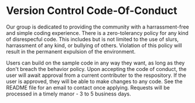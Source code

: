 # Version Control Code-Of-Conduct

Our group is dedicated to providing the community with a harrassment-free and simple coding experience. There is a zero-tolerancy policy for any kind of disrespecful code. This includes but is not limited to the use of slurs, harrassment of any kind, or bullying of others. Violation of this policy will result in the permanent expulsion of the environment. 

Users can build on the sample code in any way they want, as long as they don't breach the behavior policy. Upon accepting the code of conduct, the user will await approval from a current contributer to the respository. If the user is approved, they will be able to make changes to any code. See the README file for an email to contact once applying. Requests will be processed in a timely manor - 3 to 5 business days. 

